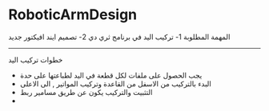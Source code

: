 # RoboticArmDesign 

المهمة المطلوبة 
1- تركيب اليد في برنامج ثري دي
2- تصميم ايند افيكتور جديد

_________________________
خطوات تركيب اليد 
* يجب الحصول على ملفات لكل قطعة في اليد لطباعتها على حدة 
* البدء بالتركيب من الاسفل من القاعدة وتركيب المواتير , الى الاعلى 
* التثبيت والتركيب يكون عن طريق مسامير ربط
* 
